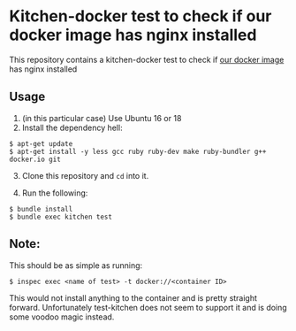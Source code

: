 # Kitchen-docker test to check if our docker image has nginx installed

This repository contains a kitchen-docker test to check if [our docker image](https://github.com/qwerty1979bg/packer-docker-nginx) has nginx installed

## Usage

1. (in this particular case) Use Ubuntu 16 or 18
2. Install the dependency hell:
```
$ apt-get update
$ apt-get install -y less gcc ruby ruby-dev make ruby-bundler g++ docker.io git
```
3. Clone this repository and `cd` into it.

4. Run the following:

```
$ bundle install
$ bundle exec kitchen test
```

## Note:

This should be as simple as running:
```
$ inspec exec <name of test> -t docker://<container ID>
```

This would not install anything to the container and is pretty straight forward.
Unfortunately test-kitchen does not seem to support it and is doing some voodoo magic instead.
